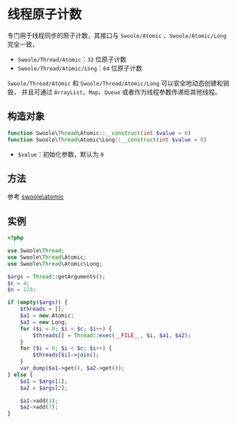 # 线程原子计数
专门用于线程同步的原子计数，其接口与 `Swoole/Atomic` 、`Swoole/Atomic/Long` 完全一致，

- `Swoole/Thread/Atomic`：`32` 位原子计数
- `Swoole/Thread/Atomic/Long`：`64` 位原子计数

`Swoole/Thread/Atomic` 和 `Swoole/Thread/Atomic/Long` 可以安全地动态创建和销毁，
并且可通过 `ArrayList`、`Map`、`Queue` 或者作为线程参数传递给其他线程。

## 构造对象

```php
function Swoole\Thread\Atomic::__construct(int $value = 0)
function Swoole\Thread\Atomic\Long::__construct(int $value = 0)
```
- `$value`：初始化参数，默认为 `0`

## 方法
参考 [swoole\atomic](memory/atomic.md)

## 实例
```php
<?php

use Swoole\Thread;
use Swoole\Thread\Atomic;
use Swoole\Thread\Atomic\Long;

$args = Thread::getArguments();
$c = 4;
$n = 128;

if (empty($args)) {
    $threads = [];
    $a1 = new Atomic;
    $a2 = new Long;
    for ($i = 0; $i < $c; $i++) {
        $threads[] = Thread::exec(__FILE__, $i, $a1, $a2);
    }
    for ($i = 0; $i < $c; $i++) {
        $threads[$i]->join();
    }
    var_dump($a1->get(), $a2->get());
} else {
    $a1 = $args[1];
    $a2 = $args[2];

    $a1->add(3);
    $a2->add(7);
}
```
